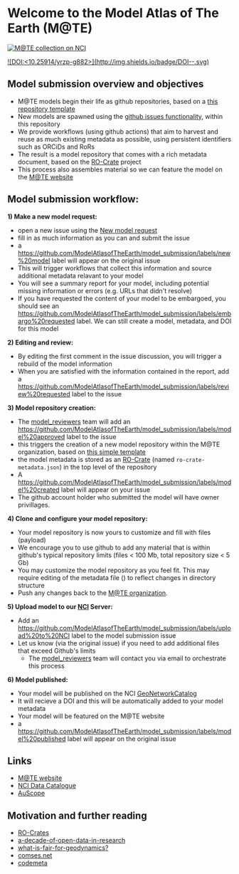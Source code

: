 # Welcome to the Model Atlas of The Earth (M@TE)


[![M@TE collection on NCI](https://img.shields.io/badge/get-PDF-blue.svg)](http://dx.doi.org/10.25914/yrzp-g882)

[![DOI:<10.25914/yrzp-g882>](http://img.shields.io/badge/DOI-<your number>-<colour hexcode>.svg)](<doi link>)

## Model submission overview and objectives

* M@TE models begin their life as github repositories, based on a [this repository template](https://github.com/ModelAtlasofTheEarth/mate_model_template)
* New models are spawned using the [github issues functionality](https://github.com/ModelAtlasofTheEarth/model_submission/issues), within this repository
* We provide workflows (using github actions) that aim to harvest and reuse as much existing metadata as possible, using persistent identifiers such as ORCiDs and RoRs
* The result is a model repository that comes with a rich metadata document, based on the [RO-Crate](https://www.researchobject.org/ro-crate/) project
* This process also assembles material so we can feature the model on the [M@TE website](https://mate.science)


## Model submission workflow:

**1) Make a new model request:**
* open a new issue using the [New model request](https://github.com/ModelAtlasofTheEarth/model_submission/issues/new/choose)
* fill in as much information as you can and submit the issue
* a https://github.com/ModelAtlasofTheEarth/model_submission/labels/new%20model label will appear on the original issue
* This will trigger workflows that collect this information and source additional metadata relavant to your model
* You will see a summary report for your model, including potential missing information or errors (e.g. URLs that didn't resolve)
* If you have requested the content of your model to be embargoed, you should see an https://github.com/ModelAtlasofTheEarth/model_submission/labels/embargo%20requested label. We can still create a model, metadata, and DOI for this model
  

**2) Editing and review:**

* By editing the first comment in the issue discussion, you will trigger a rebuild of the model information
* When you are satisfied with the information contained in the report, add a https://github.com/ModelAtlasofTheEarth/model_submission/labels/review%20requested label to the issue

**3) Model repository creation:**
* The [model_reviewers](https://github.com/orgs/ModelAtlasofTheEarth/teams/model_reviewers) team will add an https://github.com/ModelAtlasofTheEarth/model_submission/labels/model%20approved label to the issue
* this triggers the creation of a new model repository within the M@TE organization, based on [this simple template](https://github.com/ModelAtlasofTheEarth/mate_model_template)
* the model metadata is stored as an [RO-Crate](https://www.researchobject.org/ro-crate/) (named `ro-crate-metadata.json`) in the top level of the repository
* A https://github.com/ModelAtlasofTheEarth/model_submission/labels/model%20created label will appear on your issue
* The github account holder who submitted the model will have owner privillages.


**4) Clone and configure your model repository:**

* Your model repository is now yours to customize and fill with files (payload)
* We encourage you to use github to add any material that is within github's typical repository limits (files < 100 Mb, total repository size < 5 Gb)
* You may customize the model repository as you feel fit. This may require editing of the metadata file () to reflect changes in directory structure
* Push any changes back to the [M@TE organization](https://github.com/ModelAtlasofTheEarth/).  

**5) Upload model to our [NCI](https://nci.org.au/) Server:**
* Add an https://github.com/ModelAtlasofTheEarth/model_submission/labels/upload%20to%20NCI label to the model submission issue
* Let us know (via the original issue) if you need to add additional files that exceed Github's limits
  * The [model_reviewers](https://github.com/orgs/ModelAtlasofTheEarth/teams/model_reviewers) team will contact you via email to orchestrate this process

**6) Model published:**
* Your model will be published on the NCI [GeoNetworkCatalog](https://geonetwork.nci.org.au/geonetwork/srv/eng/catalog.search#/home)
* It will recieve a DOI and this will be automatically added to your model metadata
* Your model will be featured on the M@TE website
* a https://github.com/ModelAtlasofTheEarth/model_submission/labels/model%20published label will appear on the original issue

## Links

* [M@TE website](https://mate.science)
* [NCI Data Catalogue](https://geonetwork.nci.org.au/geonetwork/)
* [AuScope](https://www.auscope.org.au/)

## Motivation and further reading

* [RO-Crates](https://www.researchobject.org/ro-crate/)
* [a-decade-of-open-data-in-research](https://scholarlykitchen.sspnet.org/2022/03/30/guest-post-a-decade-of-open-data-in-research-real-change-or-slow-moving-compliance/?informz=1)
* [what-is-fair-for-geodynamics?](https://blogs.egu.eu/divisions/gd/2020/07/24/what-is-fair-for-geodynamics/)
* [comses.net](comses.net)
* [codemeta](https://codemeta.github.io/index.html)




